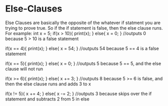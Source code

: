 # Else-Clauses

Else Clauses are basically the opposite of the whatever if statment you are trying to prove true. So if the if statement is false, then the else clause runs.
For example:
int x = 5;
if(x > 10){
  print(x);
}
else{
  x = 0;
}                   //outputs 0 because 5 > 10 is a false statement

if(x == 4){
  print(x);
}
else{
  x = 54;
}                   //outputs 54 because 5 == 4 is a false statement

if(x == 5){
   print(x);
}
else{
  x = 0;
}                   //outputs 5 because 5 == 5, and the else clause will not run

if(x >= 6){
  print(x);
}
else{
  x += 3;
}                   //outputs 8 because 5 >= 6 is false, and then the else clause runs and adds 3 to x

if(x != 5){
  x += 4;
}
else{
  x -= 2;
}                   //outputs 3 because skips over the if statement and subtracts 2 from 5 in else 
